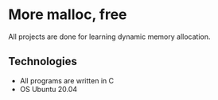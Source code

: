 # More malloc, free

All projects are done for learning dynamic memory allocation.

## Technologies
* All programs are written in C
* OS Ubuntu 20.04
